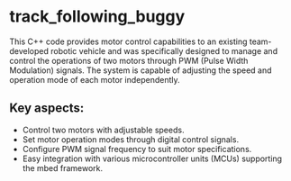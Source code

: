 ﻿# track_following_buggy
 
This C++ code provides motor control capabilities to an existing team-developed robotic vehicle and was specifically designed to manage and control the operations of two motors through PWM (Pulse Width Modulation) signals. The system is capable of adjusting the speed and operation mode of each motor independently.

## Key aspects:
- Control two motors with adjustable speeds.
- Set motor operation modes through digital control signals.
- Configure PWM signal frequency to suit motor specifications.
- Easy integration with various microcontroller units (MCUs) supporting the mbed framework.




